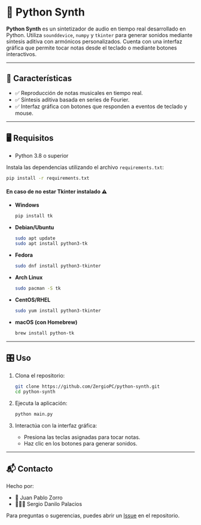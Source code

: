# 🎹 Python Synth

**Python Synth** es un sintetizador de audio en tiempo real desarrollado en Python. Utiliza `sounddevice`, `numpy` y `tkinter` para generar sonidos mediante síntesis aditiva con armónicos personalizados. Cuenta con una interfaz gráfica que permite tocar notas desde el teclado o mediante botones interactivos.

---

## 🚀 Características

* ✅ Reproducción de notas musicales en tiempo real.
* ✅ Síntesis aditiva basada en series de Fourier.
* ✅ Interfaz gráfica con botones que responden a eventos de teclado y mouse.

---

## 🖥️ Requisitos

* Python 3.8 o superior

Instala las dependencias utilizando el archivo `requirements.txt`:

```bash
pip install -r requirements.txt
```

#### En caso de no estar Tkinter instalado ⚠️

* **Windows**

  ```bash
  pip install tk
  ```

* **Debian/Ubuntu**

  ```bash
  sudo apt update
  sudo apt install python3-tk
  ```

* **Fedora**

  ```bash
  sudo dnf install python3-tkinter
  ```

* **Arch Linux**

  ```bash
  sudo pacman -S tk
  ```

* **CentOS/RHEL**

  ```bash
  sudo yum install python3-tkinter
  ```

* **macOS (con Homebrew)**

  ```bash
  brew install python-tk
  ```

---

## 🎛️ Uso

1. Clona el repositorio:

   ```bash
   git clone https://github.com/ZergioPC/python-synth.git
   cd python-synth
   ```

2. Ejecuta la aplicación:

   ```bash
   python main.py
   ```

3. Interactúa con la interfaz gráfica:

   * Presiona las teclas asignadas para tocar notas.
   * Haz clic en los botones para generar sonidos.

---

## 📬 Contacto

Hecho por:

* 🦊 Juan Pablo Zorro
* 🧑🏻‍💻 Sergio Danilo Palacios

Para preguntas o sugerencias, puedes abrir un [Issue](https://github.com/ZergioPC/python-synth/issues) en el repositorio.